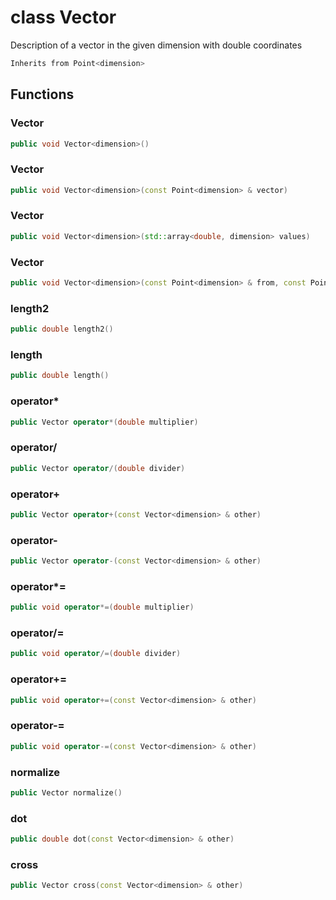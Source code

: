 # class Vector


 Description of a vector in the given dimension with double coordinates



```cpp
Inherits from Point<dimension>
```



## Functions

### Vector

```cpp
public void Vector<dimension>()
```


### Vector

```cpp
public void Vector<dimension>(const Point<dimension> & vector)
```


### Vector

```cpp
public void Vector<dimension>(std::array<double, dimension> values)
```


### Vector

```cpp
public void Vector<dimension>(const Point<dimension> & from, const Point<dimension> & to)
```


### length2

```cpp
public double length2()
```


### length

```cpp
public double length()
```


### operator*

```cpp
public Vector operator*(double multiplier)
```


### operator/

```cpp
public Vector operator/(double divider)
```


### operator+

```cpp
public Vector operator+(const Vector<dimension> & other)
```


### operator-

```cpp
public Vector operator-(const Vector<dimension> & other)
```


### operator*=

```cpp
public void operator*=(double multiplier)
```


### operator/=

```cpp
public void operator/=(double divider)
```


### operator+=

```cpp
public void operator+=(const Vector<dimension> & other)
```


### operator-=

```cpp
public void operator-=(const Vector<dimension> & other)
```


### normalize

```cpp
public Vector normalize()
```


### dot

```cpp
public double dot(const Vector<dimension> & other)
```


### cross

```cpp
public Vector cross(const Vector<dimension> & other)
```




